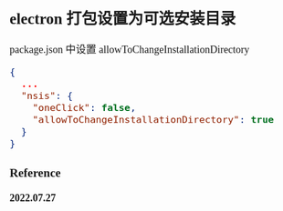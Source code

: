 <font size=4 face='楷体'>

## electron 打包设置为可选安装目录

package.json 中设置 allowToChangeInstallationDirectory

```json
{
  ...
  "nsis": {
    "oneClick": false,
    "allowToChangeInstallationDirectory": true
  }
}
```

### Reference

**2022.07.27**
